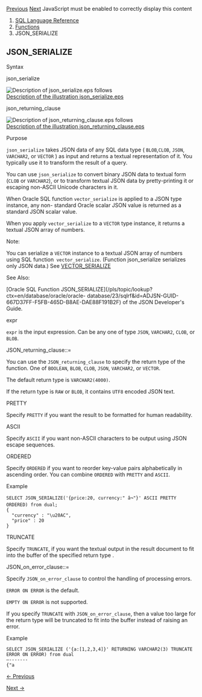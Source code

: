 [Previous](json_scalar.md) [Next](JSON_TABLE.md) JavaScript must be
enabled to correctly display this content

  1. [SQL Language Reference ](index.md)
  2. [Functions](Functions.md)
  3. JSON_SERIALIZE

## JSON_SERIALIZE

Syntax

json_serialize

  

![Description of json_serialize.eps
follows](https://docs.oracle.com/en/database/oracle/oracle-database/23/sqlrf/img/json_serialize.gif)  
[Description of the illustration
json_serialize.eps](img_text/json_serialize.md)

  

json_returning_clause

![Description of json_returning_clause.eps
follows](https://docs.oracle.com/en/database/oracle/oracle-database/23/sqlrf/img/json_returning_clause.gif)  
[Description of the illustration
json_returning_clause.eps](img_text/json_returning_clause.md)

Purpose

`json_serialize` takes JSON data of any SQL data type ( `BLOB`,`CLOB`, `JSON`,
`VARCHAR2`, or `VECTOR` ) as input and returns a textual representation of it.
You typically use it to transform the result of a query.

You can use `json_serialize` to convert binary JSON data to textual form
(`CLOB` or `VARCHAR2`), or to transform textual JSON data by pretty-printing
it or escaping non-ASCII Unicode characters in it.

When Oracle SQL function `vector_serialize` is applied to a JSON type
instance, any non- standard Oracle scalar JSON value is returned as a standard
JSON scalar value.

When you apply `vector_serialize` to a `VECTOR` type instance, it returns a
textual JSON array of numbers.

Note:

You can serialize a `VECTOR` instance to a textual JSON array of numbers using
SQL function` vector_serialize`. (Function json_serialize serializes only JSON
data.) See
[VECTOR_SERIALIZE](vector_serialize.md#GUID-9E3FFB34-F924-4C02-B35D-30B9FA1DA1A3)

See Also:

[Oracle SQL Function
JSON_SERIALIZE](/pls/topic/lookup?ctx=en/database/oracle/oracle-
database/23/sqlrf&id=ADJSN-GUID-667D37FF-F5FB-465D-B8AE-DAE88F191B2F) of the
JSON Developer's Guide.

expr

`expr` is the input expression. Can be any one of type `JSON`, `VARCHAR2`,
`CLOB`, or `BLOB`.

JSON_returning_clause::=

You can use the `JSON_returning_clause` to specify the return type of the
function. One of `BOOLEAN`, `BLOB`, `CLOB`, `JSON`, `VARCHAR2`, or `VECTOR`.

The default return type is `VARCHAR2(4000)`.

If the return type is `RAW` or `BLOB`, it contains `UTF8` encoded JSON text.

PRETTY

Specify `PRETTY` if you want the result to be formatted for human readability.

ASCII

Specify `ASCII` if you want non-ASCII characters to be output using JSON
escape sequences.

ORDERED

Specify `ORDERED` if you want to reorder key-value pairs alphabetically in
ascending order. You can combine `ORDERED` with `PRETTY` and `ASCII`.

Example

    
    
    SELECT JSON_SERIALIZE('{price:20, currency:" â¬"}' ASCII PRETTY ORDERED) from dual;
    {
      "currency" : "\u20AC",
      "price" : 20
    }
    

TRUNCATE

Specify `TRUNCATE`, if you want the textual output in the result document to
fit into the buffer of the specified return type .

JSON_on_error_clause::=

Specify `JSON_on_error_clause` to control the handling of processing errors.

`ERROR ON ERROR` is the default.

`EMPTY ON ERROR` is not supported.

If you specify `TRUNCATE` with `JSON_on_error_clause`, then a value too large
for the return type will be truncated to fit into the buffer instead of
raising an error.

Example

    
    
    SELECT JSON_SERIALIZE ('{a:[1,2,3,4]}' RETURNING VARCHAR2(3) TRUNCATE ERROR ON ERROR) from dual
    –-------
    {"a 


[← Previous](json_scalar.md)

[Next →](JSON_TABLE.md)
